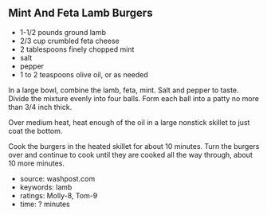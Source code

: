 Mint And Feta Lamb Burgers
--------------------------

- 1-1/2 pounds ground lamb
- 2/3 cup crumbled feta cheese
- 2 tablespoons finely chopped mint
- salt
- pepper
- 1 to 2 teaspoons olive oil, or as needed

In a large bowl, combine the lamb, feta, mint.  Salt and pepper to
taste.  Divide the mixture evenly into four balls.  Form each ball
into a patty no more than 3/4 inch thick.

Over medium heat, heat enough of the oil in a large nonstick skillet
to just coat the bottom.

Cook the burgers in the heated skillet for about 10 minutes.  Turn the
burgers over and continue to cook until they are cooked all the way
through, about 10 more minutes.

- source: washpost.com
- keywords: lamb
- ratings: Molly-8, Tom-9
- time: ? minutes
